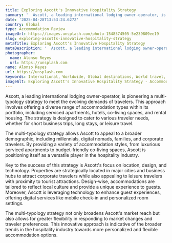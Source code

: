```yaml
---
title: Exploring Ascott's Innovative Hospitality Strategy
summary: '  Ascott, a leading international lodging owner-operator, is pioneering a multi-typology strategy to meet the evolving demands of travelers. This approa...'
date: '2025-04-28T13:53:24.627Z'
country: Global
type: Accommodation Review
imageUrl: https://images.unsplash.com/photo-1548574505-5e239809ee19
slug: exploring-ascotts-innovative-hospitality-strategy
metaTitle: Exploring Ascott's Innovative Hospitality Strategy
metaDescription: '  Ascott, a leading international lodging owner-operator, is pioneering a multi-typology strategy to meet the evolving demands of travelers. This approa...'
photographer:
  name: Alonso Reyes
  url: https://unsplash.com
name: Alonso Reyes
url: https://unsplash.com
keywords: International, Worldwide, Global destinations, World travel, Destinations, Places to visit, Travel guide, Vacation spots, Best places, Hidden gems, Travel tips, Must visit, Budget travel, Luxury travel, Adventure travel
imageAlt: Exploring Ascott's Innovative Hospitality Strategy - Accommodation Review Guide | Photo by Alonso Reyes
---
```


Ascott, a leading international lodging owner-operator, is pioneering a multi-typology strategy to meet the evolving demands of travelers. This approach involves offering a diverse range of accommodation types within its portfolio, including serviced apartments, hotels, co-living spaces, and rental housing. The strategy is designed to cater to various traveler needs, whether for short business trips, long stays, or leisure travel.

The multi-typology strategy allows Ascott to appeal to a broader demographic, including millennials, digital nomads, families, and corporate travelers. By providing a variety of accommodation styles, from luxurious serviced apartments to budget-friendly co-living spaces, Ascott is positioning itself as a versatile player in the hospitality industry.

Key to the success of this strategy is Ascott's focus on location, design, and technology. Properties are strategically located in major cities and business hubs to attract corporate travelers while also appealing to leisure travelers with proximity to tourist attractions. Design-wise, accommodations are tailored to reflect local culture and provide a unique experience to guests. Moreover, Ascott is leveraging technology to enhance guest experiences, offering digital services like mobile check-in and personalized room settings.

The multi-typology strategy not only broadens Ascott's market reach but also allows for greater flexibility in responding to market changes and traveler preferences. This innovative approach is indicative of the broader trends in the hospitality industry towards more personalized and flexible accommodation options.